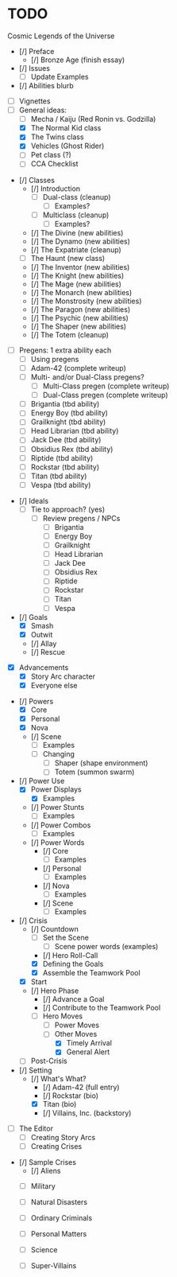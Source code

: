 # TODO

Cosmic Legends of the Universe

- [/] Preface
  - [/] Bronze Age (finish essay)
- [/] Issues 
  - [ ] Update Examples
- [/] Abilities blurb
- [ ] Vignettes
- [ ] General ideas:
  - [ ] Mecha / Kaiju (Red Ronin vs. Godzilla)
  - [x] The Normal Kid class
  - [x] The Twins class
  - [x] Vehicles (Ghost Rider)
  - [ ] Pet class (?)
  - [ ] CCA Checklist
- [/] Classes
  - [/] Introduction
    - [ ] Dual-class    (cleanup)
      - [ ] Examples?
    - [ ] Multiclass    (cleanup)
      - [ ] Examples?
  - [/] The Divine      (new abilities)
  - [/] The Dynamo      (new abilities)
  - [/] The Expatriate  (cleanup)
  - [ ] The Haunt       (new class)
  - [/] The Inventor    (new abilities)
  - [/] The Knight      (new abilities)
  - [/] The Mage        (new abilities)
  - [/] The Monarch     (new abilities)
  - [/] The Monstrosity (new abilities)
  - [/] The Paragon     (new abilities)
  - [/] The Psychic     (new abilities)
  - [/] The Shaper      (new abilities)
  - [/] The Totem       (cleanup)
- [ ] Pregens: 1 extra ability each
  - [ ] Using pregens
  - [ ] Adam-42              (complete writeup)
  - [ ] Multi- and/or Dual-Class pregens?
    - [ ] Multi-Class pregen (complete writeup)
    - [ ] Dual-Class pregen  (complete writeup)
  - [ ] Brigantia            (tbd ability)
  - [ ] Energy Boy           (tbd ability)
  - [ ] Grailknight          (tbd ability)
  - [ ] Head Librarian       (tbd ability)
  - [ ] Jack Dee             (tbd ability)
  - [ ] Obsidius Rex         (tbd ability)
  - [ ] Riptide              (tbd ability)
  - [ ] Rockstar             (tbd ability)
  - [ ] Titan                (tbd ability)
  - [ ] Vespa                (tbd ability)
- [/] Ideals
  - [ ] Tie to approach? (yes)
    - [ ] Review pregens / NPCs
      - [ ] Brigantia
      - [ ] Energy Boy
      - [ ] Grailknight
      - [ ] Head Librarian
      - [ ] Jack Dee
      - [ ] Obsidius Rex
      - [ ] Riptide
      - [ ] Rockstar
      - [ ] Titan
      - [ ] Vespa
- [/] Goals
  - [x] Smash
  - [x] Outwit
  - [/] Allay
  - [/] Rescue
- [x] Advancements
  - [x] Story Arc character
  - [x] Everyone else
- [/] Powers
  - [x] Core
  - [x] Personal
  - [x] Nova
  - [/] Scene
    - [ ] Examples
    - [ ] Changing
      - [ ] Shaper (shape environment)
      - [ ] Totem (summon swarm)
- [/] Power Use
  - [x] Power Displays
    - [x] Examples
  - [/] Power Stunts
    - [ ] Examples
  - [/] Power Combos
    - [ ] Examples
  - [/] Power Words
    - [/] Core
      - [ ] Examples
    - [/] Personal
      - [ ] Examples
    - [/] Nova
      - [ ] Examples
    - [/] Scene
      - [ ] Examples
- [/] Crisis
  - [/] Countdown
    - [ ] Set the Scene
      - [ ] Scene power words (examples)
    - [/] Hero Roll-Call
    - [x] Defining the Goals
    - [x] Assemble the Teamwork Pool
  - [x] Start
  - [/] Hero Phase
    - [/] Advance a Goal
    - [/] Contribute to the Teamwork Pool
    - [ ] Hero Moves
      - [ ] Power Moves
      - [ ] Other Moves
        - [x] Timely Arrival
        - [x] General Alert
  - [ ] Post-Crisis
- [/] Setting
  - [/] What's What?
    - [/] Adam-42        (full entry)
    - [/] Rockstar       (bio)
    - [x] Titan          (bio)
    - [/] Villains, Inc. (backstory)
- [ ] The Editor
  - [ ] Creating Story Arcs
  - [ ] Creating Crises
- [/] Sample Crises
  - [/] Aliens
  - [ ] Military
  - [ ] Natural Disasters
  - [ ] Ordinary Criminals
  - [ ] Personal Matters
  - [ ] Science
  - [ ] Super-Villains

